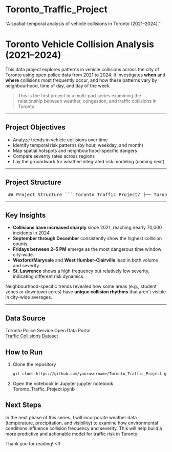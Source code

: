 # Toronto_Traffic_Project
“A spatial-temporal analysis of vehicle collisions in Toronto (2021–2024).”

# Toronto Vehicle Collision Analysis (2021–2024)

This data project explores patterns in vehicle collisions across the city of Toronto using open police data from 2021 to 2024. It investigates **when** and **where** collisions most frequently occur, and how these patterns vary by neighbourhood, time of day, and day of the week.

> This is the first project in a multi-part series examining the relationship between weather, congestion, and traffic collisions in Toronto.

---

## Project Objectives

- Analyze trends in vehicle collisions over time
- Identify temporal risk patterns (by hour, weekday, and month)
- Map spatial hotspots and neighbourhood-specific dangers
- Compare severity rates across regions
- Lay the groundwork for weather-integrated risk modeling (coming next)

---

## Project Structure
<pre> ## Project Structure ``` Toronto_Traffic_Project/ ├── Toronto_Traffic_Project.ipynb # Main analysis notebook ├── README.md # Project overview and instructions └── traffic_collisions.csv # Toronto Police Service collision data (external) ``` </pre>

---

## Key Insights

- **Collisions have increased sharply** since 2021, reaching nearly 70,000 incidents in 2024.
- **September through December** consistently show the highest collision counts.
- **Fridays between 2–5 PM** emerge as the most dangerous time window city-wide.
- **Wexford/Maryvale** and **West Humber-Clairville** lead in both volume and severity.
- **St. Lawrence** shows a high frequency but relatively low severity, indicating different risk dynamics.

Neighbourhood-specific trends revealed how some areas (e.g., student zones or downtown cores) have **unique collision rhythms** that aren't visible in city-wide averages.

---

## Data Source

Toronto Police Service Open Data Portal  
[Traffic Collisions Dataset](https://data.torontopolice.on.ca/datasets/TorontoPS::traffic-collisions-open-data-asr-t-tbl-001/about)

## How to Run

1. Clone the repository  
   ```bash
   git clone https://github.com/yourusername/Toronto_Traffic_Project.git
2. Open the notebook in Jupyter
   jupyter notebook Toronto_Traffic_Project.ipynb

## Next Steps
In the next phase of this series, I will incorporate weather data (temperature, precipitation, and visibility) to examine how environmental conditions influence collision frequency and severity. This will help build a more predictive and actionable model for traffic risk in Toronto.

Thank you for reading!
<3
